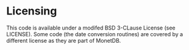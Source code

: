 # Licensing

This code is available under a modifed BSD 3-CLause License (see LICENSE). Some code (the date conversion routines) are covered by a different license as they are part of MonetDB.
